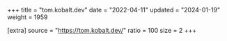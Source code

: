 +++
title = "tom.kobalt.dev"
date = "2022-04-11"
updated = "2024-01-19"
weight = 1959

[extra]
source = "https://tom.kobalt.dev/"
ratio = 100
size = 2
+++
